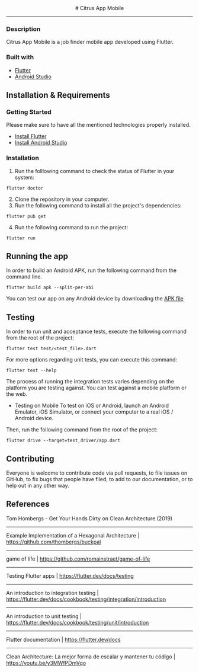 <center># Citrus App Mobile</center>

---

### Description

Citrus App Mobile is a job finder mobile app developed using Flutter.

### Built with

- [Flutter](https://flutter.dev/docs)
- [Android Studio](https://developer.android.com/studio)

## Installation & Requirements

### Getting Started

Please make sure to have all the mentioned technologies properly installed.

- [Install Flutter](https://flutter.dev/docs/get-started/install)
- [Install Android Studio](https://developer.android.com/studio/install)

### Installation

1. Run the folllowing command to check the status of Flutter in your system:

```
flutter doctor
```

2. Clone the repository in your computer.
3. Run the following command to install all the project's dependencies:

```
flutter pub get
```

4. Run the following command to run the project:

```
flutter run
```

## Running the app

In order to build an Android APK, run the following command from the command line.

```
flutter build apk --split-per-abi
```

You can test our app on any Android device by downloading the [APK file](https://drive.google.com/drive/folders/1-J3LpVzF7hqwfI5b0at8XELWL_McDVdW?usp=sharing)

## Testing

In order to run unit and acceptance tests, execute the following command from the root of the project:

```
flutter test test/<test_file>.dart
```

For more options regarding unit tests, you can execute this command:

```
flutter test --help
```

The process of running the integration tests varies depending on the platform you are testing against. You can test against a mobile platform or the web.

- Testing on Mobile
  To test on iOS or Android, launch an Android Emulator, iOS Simulator, or connect your computer to a real iOS / Android device.

Then, run the following command from the root of the project:

```
flutter drive --target=test_driver/app.dart
```

## Contributing

Everyone is welcome to contribute code via pull requests, to file issues on GitHub, to fix bugs that people have filed, to add to our documentation, or to help out in any other way.

## References

Tom Hombergs - Get Your Hands Dirty on Clean Architecture (2019)

---

Example Implementation of a Hexagonal Architecture | https://github.com/thombergs/buckpal

---

game of life | https://github.com/romainstraet/game-of-life

---

Testing Flutter apps | https://flutter.dev/docs/testing

---

An introduction to integration testing | https://flutter.dev/docs/cookbook/testing/integration/introduction

---

An introduction to unit testing | https://flutter.dev/docs/cookbook/testing/unit/introduction

---

Flutter documentation | https://flutter.dev/docs

---

Clean Architecture: La mejor forma de escalar y mantener tu código | https://youtu.be/y3MWfPDmVqo
